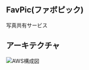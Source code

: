 ## FavPic(ファボピック)
写真共有サービス

## アーキテクチャ
![AWS構成図](https://user-images.githubusercontent.com/40521965/72813494-c07ee200-3ca6-11ea-961e-eef160679e38.png)
